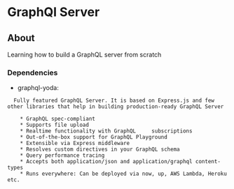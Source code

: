 # GraphQl Server

## About
Learning how to build a GraphQL server from scratch


### Dependencies

  * graphql-yoda:
```  
  Fully featured GraphQL Server. It is based on Express.js and few other libraries that help in building production-ready GraphQL Server

    * GraphQL spec-compliant
    * Supports file upload
    * Realtime functionality with GraphQL     subscriptions
    * Out-of-the-box support for GraphQL Playground
    * Extensible via Express middleware
    * Resolves custom directives in your GraphQL schema
    * Query performance tracing
    * Accepts both application/json and application/graphql content-types
    * Runs everywhere: Can be deployed via now, up, AWS Lambda, Heroku etc.

```
